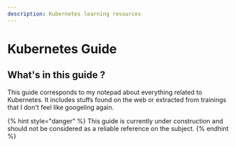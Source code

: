 ```yaml
---
description: Kubernetes learning resources
---
```


# Kubernetes Guide

## What's in this guide ?

This guide corresponds to my notepad about everything related to Kubernetes. It includes stuffs found on the web or extracted from trainings that I don't feel like googeling again.

{% hint style="danger" %}
This guide is currently under construction and should not be considered as a reliable reference on the subject.
{% endhint %}



